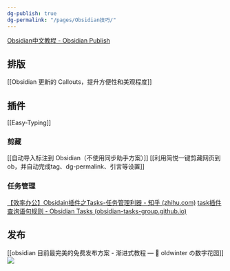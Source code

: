 ```yaml
---
dg-publish: true
dg-permalink: "/pages/Obsidian技巧/"
---
```


[Obsidian中文教程 - Obsidian Publish](https://publish.obsidian.md/chinesehelp/01+2021%E6%96%B0%E6%95%99%E7%A8%8B/2021%E5%B9%B4%E6%96%B0%E6%95%99%E7%A8%8B)

## 排版
[[Obsidian 更新的 Callouts，提升方便性和美观程度]]

## 插件
[[Easy-Typing]]
### 剪藏
[[自动导入标注到 Obsidian（不使用同步助手方案）]]
[[利用简悦一键剪藏网页到ob，并自动完成tag、dg-permalink、引言等设置]]
### 任务管理
[【效率办公】Obsidain插件之Tasks-任务管理利器 - 知乎 (zhihu.com)](https://zhuanlan.zhihu.com/p/440969902)
[task插件查询语句规则 - Obsidian Tasks (obsidian-tasks-group.github.io)](https://obsidian-tasks-group.github.io/obsidian-tasks/quick-reference/)

## 发布
[[obsidian 目前最完美的免费发布方案 - 渐进式教程 — 🌱 oldwinter の数字花园]]
	![](https://s2.loli.net/2022/09/27/mVjJwrT3CdXsNnp.png)


